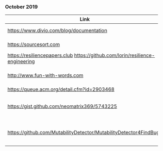 ### October 2019

|Link|Title|Notes|
|----|-----|-----|
|https://www.divio.com/blog/documentation|What nobody tells you about documentation||
|https://sourcesort.com|Interviews with open source maintainers and developers||
|https://resiliencepapers.club https://github.com/lorin/resilience-engineering|Resilience engineering papers||
|http://www.fun-with-words.com|The wordplay website	|Nothing to see here. (big grin)|
|https://queue.acm.org/detail.cfm?id=2903468|Stats for Engineers||
|https://gist.github.com/neomatrix369/5743225|PerformanceRelated.md|Aggregated JVM Performance links|
|https://github.com/MutabilityDetector/MutabilityDetector4FindBugs|MutabilityDetector4FindBugs|Run Mutability checks with findbugs run|
